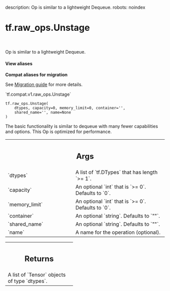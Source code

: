 description: Op is similar to a lightweight Dequeue.
robots: noindex

# tf.raw_ops.Unstage

<!-- Insert buttons and diff -->

<table class="tfo-notebook-buttons tfo-api nocontent" align="left">

</table>



Op is similar to a lightweight Dequeue.

<section class="expandable">
  <h4 class="showalways">View aliases</h4>
  <p>
<b>Compat aliases for migration</b>
<p>See
<a href="https://www.tensorflow.org/guide/migrate">Migration guide</a> for
more details.</p>
<p>`tf.compat.v1.raw_ops.Unstage`</p>
</p>
</section>

<pre class="devsite-click-to-copy prettyprint lang-py tfo-signature-link">
<code>tf.raw_ops.Unstage(
    dtypes, capacity=0, memory_limit=0, container=&#x27;&#x27;,
    shared_name=&#x27;&#x27;, name=None
)
</code></pre>



<!-- Placeholder for "Used in" -->

The basic functionality is similar to dequeue with many fewer
capabilities and options.  This Op is optimized for performance.

<!-- Tabular view -->
 <table class="responsive fixed orange">
<colgroup><col width="214px"><col></colgroup>
<tr><th colspan="2"><h2 class="add-link">Args</h2></th></tr>

<tr>
<td>
`dtypes`
</td>
<td>
A list of `tf.DTypes` that has length `>= 1`.
</td>
</tr><tr>
<td>
`capacity`
</td>
<td>
An optional `int` that is `>= 0`. Defaults to `0`.
</td>
</tr><tr>
<td>
`memory_limit`
</td>
<td>
An optional `int` that is `>= 0`. Defaults to `0`.
</td>
</tr><tr>
<td>
`container`
</td>
<td>
An optional `string`. Defaults to `""`.
</td>
</tr><tr>
<td>
`shared_name`
</td>
<td>
An optional `string`. Defaults to `""`.
</td>
</tr><tr>
<td>
`name`
</td>
<td>
A name for the operation (optional).
</td>
</tr>
</table>



<!-- Tabular view -->
 <table class="responsive fixed orange">
<colgroup><col width="214px"><col></colgroup>
<tr><th colspan="2"><h2 class="add-link">Returns</h2></th></tr>
<tr class="alt">
<td colspan="2">
A list of `Tensor` objects of type `dtypes`.
</td>
</tr>

</table>

